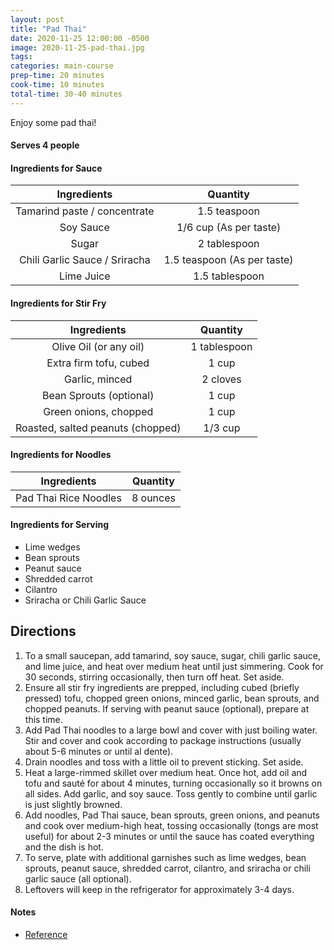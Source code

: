 ```yaml
---
layout: post
title: "Pad Thai"
date: 2020-11-25 12:00:00 -0500
image: 2020-11-25-pad-thai.jpg
tags:
categories: main-course
prep-time: 20 minutes
cook-time: 10 minutes
total-time: 30-40 minutes
---
```


Enjoy some pad thai!

#### Serves 4 people

#### Ingredients for Sauce

|          Ingredients          |           Quantity          |
|:-----------------------------:|:---------------------------:|
|  Tamarind paste / concentrate |         1.5 teaspoon        |
|           Soy Sauce           |    1/6 cup (As per taste)   |
|             Sugar             |         2 tablespoon        |
| Chili Garlic Sauce / Sriracha | 1.5 teaspoon (As per taste) |
|           Lime Juice          |        1.5 tablespoon       |

#### Ingredients for Stir Fry

|            Ingredients            |   Quantity   |
|:---------------------------------:|:------------:|
|       Olive Oil (or any oil)      | 1 tablespoon |
|       Extra firm tofu, cubed      |     1 cup    |
|           Garlic, minced          |   2 cloves   |
|      Bean Sprouts (optional)      |     1 cup    |
|       Green onions, chopped       |     1 cup    |
| Roasted, salted peanuts (chopped) |    1/3 cup   |

#### Ingredients for Noodles

|      Ingredients      | Quantity |
|:---------------------:|:--------:|
| Pad Thai Rice Noodles | 8 ounces |

#### Ingredients for Serving

* Lime wedges
* Bean sprouts
* Peanut sauce
* Shredded carrot
* Cilantro
* Sriracha or Chili Garlic Sauce

## Directions

1. To a small saucepan, add tamarind, soy sauce, sugar, chili garlic sauce, and lime juice, and heat over medium heat until just simmering. Cook for 30 seconds, stirring occasionally, then turn off heat. Set aside.
2. Ensure all stir fry ingredients are prepped, including cubed (briefly pressed) tofu, chopped green onions, minced garlic, bean sprouts, and chopped peanuts. If serving with peanut sauce (optional), prepare at this time.
3. Add Pad Thai noodles to a large bowl and cover with just boiling water. Stir and cover and cook according to package instructions (usually about 5-6 minutes or until al dente).
4. Drain noodles and toss with a little oil to prevent sticking. Set aside.
5. Heat a large-rimmed skillet over medium heat. Once hot, add oil and tofu and sauté for about 4 minutes, turning occasionally so it browns on all sides. Add garlic, and soy sauce. Toss gently to combine until garlic is just slightly browned. 
6. Add noodles, Pad Thai sauce, bean sprouts, green onions, and peanuts and cook over medium-high heat, tossing occasionally (tongs are most useful) for about 2-3 minutes or until the sauce has coated everything and the dish is hot.
7. To serve, plate with additional garnishes such as lime wedges, bean sprouts, peanut sauce, shredded carrot, cilantro, and sriracha or chili garlic sauce (all optional).
8. Leftovers will keep in the refrigerator for approximately 3-4 days.

#### Notes

* [Reference](https://minimalistbaker.com/easy-tofu-pad-thai/)